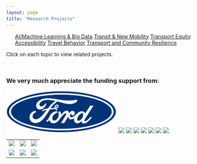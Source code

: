 ```yaml
---
layout: page
title: "Research Projects"
---
```


<article>
<nav>
  <ul>
    <a href="{{site.baseurl}}/aibigdata/" class="{% if page.url contains 'aibigdata' %}current{% endif %}">AI/Machine Learning & Big Data</a>
    <a href="{{site.baseurl}}/transitnewmobility/" class="{% if page.url contains 'transitnewmobility' %}current{% endif %}">Transit & New Mobility</a>
    <a href="{{site.baseurl}}/equity/" class="{% if page.url contains 'equity' %}current{% endif %}">Transport Equity</a>
    <a href="{{site.baseurl}}/accessibility/" class="{% if page.url contains 'accessibility' %}current{% endif %}">Accessibility</a>
    <a href="{{site.baseurl}}/travelbehavior/" class="{% if page.url contains 'travelbehavior' %}current{% endif %}">Travel Behavior</a>
    <a href="{{site.baseurl}}/resilience/" class="{% if page.url contains 'resilience' %}current{% endif %}">Transport and Community Resilience</a>
  </ul>
</nav>
   <p tyle="font-size:120%;">Click on each topic to view related projects. </p>
</article>

&nbsp; 

### We very much appreciate the funding support from:


<img src="https://github.com/jacobyan0/jacobyan0.github.io/raw/master/images/Other/Ford.png" width="300"> 
<img src=”https://github.com/jacobyan0/jacobyan0.github.io/raw/master/images/Other/usdot.png” length="400">

<img src=”https://github.com/jacobyan0/jacobyan0.github.io/raw/master/images/Other/usdot.png” height="50">
<img src=”https://github.com/jacobyan0/jacobyan0.github.io/raw/master/images/Other/fdot.png” width="300">
<img src=”https://github.com/jacobyan0/jacobyan0.github.io/raw/master/images/Other/Ford.png” length="200">


<img src=”https://github.com/jacobyan0/jacobyan0.github.io/raw/master/images/Other/Poverty%20Solutions.jpg” length="200">
<img src=”https://github.com/jacobyan0/jacobyan0.github.io/raw/master/images/Other/fta.jpg” length="200">
<img src=”https://github.com/jacobyan0/jacobyan0.github.io/raw/master/images/Other/NHC.png” length="200">

<div>
<table>
  <tr>
      <td><img src=”https://github.com/jacobyan0/jacobyan0.github.io/raw/master/images/Other/usdot.png” length="200"></img></td>
      <td><img src=”https://github.com/jacobyan0/jacobyan0.github.io/raw/master/images/Other/fdot.png” length="200"></img></td>
      <td><img src=”https://github.com/jacobyan0/jacobyan0.github.io/raw/master/images/Other/Ford.png” length="200"></img></td>
  </tr>
  <tr>
      <td><img src=”https://github.com/jacobyan0/jacobyan0.github.io/raw/master/images/Other/Poverty%20Solutions.jpg” length="200"></img></td>
      <td><img src=”https://github.com/jacobyan0/jacobyan0.github.io/raw/master/images/Other/fta.jpg” length="200"></img></td>
      <td><img src=”https://github.com/jacobyan0/jacobyan0.github.io/raw/master/images/Other/NHC.png” length="200"></img></td>
  </tr>
</table>
</div>
